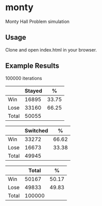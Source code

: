 # monty

Monty Hall Problem simulation

## Usage

Clone and open index.html in your browser.

## Example Results

100000 iterations

|  	| Stayed 	| % 	|
|-	|-	|-	|
| Win 	| 16895 	| 33.75 	|
| Lose 	| 33160 	| 66.25 	|
| Total 	| 50055 	|  	|

|  	| Switched 	| % 	|
|-	|-	|-	|
| Win 	| 33272 	| 66.62 	|
| Lose 	| 16673 	| 33.38 	|
| Total 	| 49945 	|  	|

|  	| Total 	| % 	|
|-	|-	|-	|
| Win 	| 50167 	| 50.17 	|
| Lose 	| 49833 	| 49.83 	|
| Total 	| 100000 	|  	|
